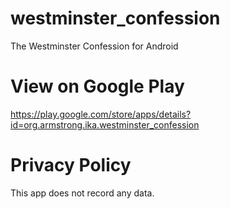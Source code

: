 # westminster_confession

The Westminster Confession for Android

# View on Google Play

https://play.google.com/store/apps/details?id=org.armstrong.ika.westminster_confession

# Privacy Policy

This app does not record any data.

